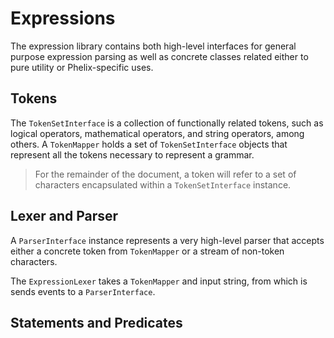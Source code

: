 # Expressions

The expression library contains both high-level interfaces for general purpose expression parsing as well as concrete classes related either to pure utility or Phelix-specific uses.

## Tokens

The `TokenSetInterface` is a collection of functionally related tokens, such as logical operators, mathematical operators, and string operators, among others. A `TokenMapper` holds a set of `TokenSetInterface` objects that represent all the tokens necessary to represent a grammar.

> For the remainder of the document, a token will refer to a set of characters encapsulated within a `TokenSetInterface` instance.

## Lexer and Parser

A `ParserInterface` instance represents a very high-level parser that accepts either a concrete token from `TokenMapper` or a stream of non-token characters.

The `ExpressionLexer` takes a `TokenMapper` and input string, from which is sends events to a `ParserInterface`.

## Statements and Predicates
